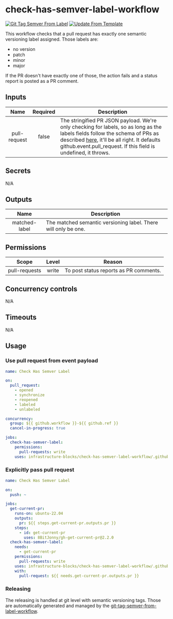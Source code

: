 # check-has-semver-label-workflow
[![Git Tag Semver From Label](https://github.com/infrastructure-blocks/check-has-semver-label-workflow/actions/workflows/git-tag-semver-from-label.yml/badge.svg)](https://github.com/infrastructure-blocks/check-has-semver-label-workflow/actions/workflows/git-tag-semver-from-label.yml)
[![Update From Template](https://github.com/infrastructure-blocks/check-has-semver-label-workflow/actions/workflows/update-from-template.yml/badge.svg)](https://github.com/infrastructure-blocks/check-has-semver-label-workflow/actions/workflows/update-from-template.yml)

This workflow checks that a pull request has exactly one semantic versioning label assigned. Those labels
are:
- no version
- patch
- minor
- major

If the PR doesn't have exactly one of those, the action fails and a status report is posted as a PR comment.

## Inputs

|     Name     | Required | Description                                                                                                                                                                                                                                                                                                                    |
|:------------:|:--------:|--------------------------------------------------------------------------------------------------------------------------------------------------------------------------------------------------------------------------------------------------------------------------------------------------------------------------------|
| pull-request |  false   | The stringified PR JSON payload. We're only checking for labels, so as long as the labels fields follow the schema of PRs as described [here](https://docs.github.com/en/webhooks/webhook-events-and-payloads#pull_request), it'll be all right. It defaults github.event.pull_request. If this field is undefined, it throws. |

## Secrets

N/A

## Outputs

|     Name      | Description                                                    |
|:-------------:|----------------------------------------------------------------|
| matched-label | The matched semantic versioning label. There will only be one. |

## Permissions

|     Scope     | Level | Reason                                 |
|:-------------:|:-----:|----------------------------------------|
| pull-requests | write | To post status reports as PR comments. |

## Concurrency controls

N/A

## Timeouts

N/A

## Usage

### Use pull request from event payload

```yaml
name: Check Has Semver Label

on:
  pull_request:
    - opened
    - synchronize
    - reopened
    - labeled
    - unlabeled

concurrency:
  group: ${{ github.workflow }}-${{ github.ref }}
  cancel-in-progress: true

jobs:
  check-has-semver-label:
    permissions:
      pull-requests: write
    uses: infrastructure-blocks/check-has-semver-label-workflow/.github/workflows/workflow.yml@v1
```
### Explicitly pass pull request

```yaml
name: Check Has Semver Label

on:
  push: ~

jobs:
  get-current-pr:
    runs-on: ubuntu-22.04
    outputs:
      pr: ${{ steps.get-current-pr.outputs.pr }}
    steps:
      - id: get-current-pr
        uses: 8BitJonny/gh-get-current-pr@2.2.0
  check-has-semver-label:
    needs:
      - get-current-pr
    permissions:
      pull-requests: write
    uses: infrastructure-blocks/check-has-semver-label-workflow/.github/workflows/workflow.yml@v1
    with:
      pull-request: ${{ needs.get-current-pr.outputs.pr }}
```

### Releasing

The releasing is handled at git level with semantic versioning tags. Those are automatically generated and managed
by the [git-tag-semver-from-label-workflow](https://github.com/infrastructure-blocks/git-tag-semver-from-label-workflow).

